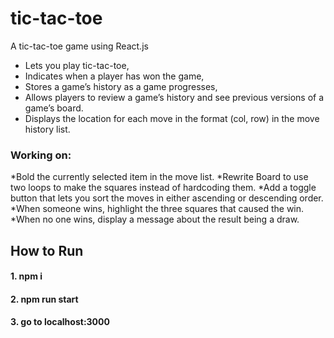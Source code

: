 # tic-tac-toe
A tic-tac-toe game using React.js
* Lets you play tic-tac-toe,
* Indicates when a player has won the game,
* Stores a game’s history as a game progresses,
* Allows players to review a game’s history and see previous versions of a game’s board.
* Displays the location for each move in the format (col, row) in the move history list.

### Working on: 
*Bold the currently selected item in the move list.
*Rewrite Board to use two loops to make the squares instead of hardcoding them.
*Add a toggle button that lets you sort the moves in either ascending or descending order.
*When someone wins, highlight the three squares that caused the win.
*When no one wins, display a message about the result being a draw.

## How to Run
#### 1. npm i ####
#### 2. npm run start ####
#### 3. go to localhost:3000 ####

